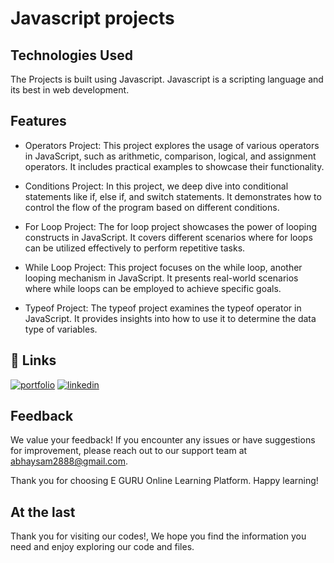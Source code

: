 # Javascript projects


## Technologies Used

The Projects is built using Javascript. Javascript is a scripting language and its best in web development.


## Features
- Operators Project: This project explores the usage of various operators in JavaScript, such as arithmetic, comparison, logical, and assignment operators. It includes practical examples to showcase their functionality.

- Conditions Project: In this project, we deep dive into conditional statements like if, else if, and switch statements. It demonstrates how to control the flow of the program based on different conditions.

- For Loop Project: The for loop project showcases the power of looping constructs in JavaScript. It covers different scenarios where for loops can be utilized effectively to perform repetitive tasks.

- While Loop Project: This project focuses on the while loop, another looping mechanism in JavaScript. It presents real-world scenarios where while loops can be employed to achieve specific goals.

- Typeof Project: The typeof project examines the typeof operator in JavaScript. It provides insights into how to use it to determine the data type of variables.


## 🔗 Links
[![portfolio](https://img.shields.io/badge/my_portfolio-000?style=for-the-badge&logo=ko-fi&logoColor=white)](https://github.com/abhaysam2888?tab=repositories)
[![linkedin](https://img.shields.io/badge/linkedin-0A66C2?style=for-the-badge&logo=linkedin&logoColor=white)](https://www.linkedin.com/in/abhay-verma-821699274/)



## Feedback
We value your feedback! If you encounter any issues or have suggestions for improvement, please reach out to our support team at abhaysam2888@gmail.com.


Thank you for choosing E GURU Online Learning Platform. Happy learning!
## At the last

Thank you for visiting our codes!, We hope you find the information you need and enjoy exploring our code and files.